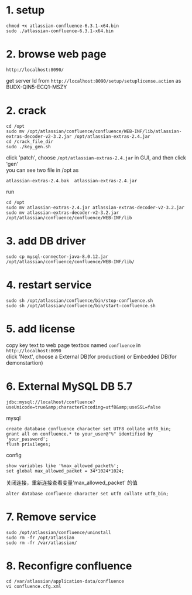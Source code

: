 
# 1. setup
```
chmod +x atlassian-confluence-6.3.1-x64.bin
sudo ./atlassian-confluence-6.3.1-x64.bin
```
# 2. browse web page
```
http://localhost:8090/
```
get server Id from `http://localhost:8090/setup/setuplicense.action` as BUDX-QIN5-ECQ1-MSZY
# 2. crack
```
cd /opt
sudo mv /opt/atlassian/confluence/confluence/WEB-INF/lib/atlassian-extras-decoder-v2-3.2.jar /opt/atlassian-extras-2.4.jar
cd /crack_file_dir
sudo ./key_gen.sh
```
click 'patch', choose `/opt/atlassian-extras-2.4.jar` in GUI, and then click 'gen'  
you can see two file in /opt as   
```
atlassian-extras-2.4.bak  atlassian-extras-2.4.jar
```
run
```
cd /opt
sudo mv atlassian-extras-2.4.jar atlassian-extras-decoder-v2-3.2.jar  
sudo mv atlassian-extras-decoder-v2-3.2.jar /opt/atlassian/confluence/confluence/WEB-INF/lib
```

# 3. add DB driver
```
sudo cp mysql-connector-java-8.0.12.jar /opt/atlassian/confluence/confluence/WEB-INF/lib/
```

# 4. restart service
```
sudo sh /opt/atlassian/confluence/bin/stop-confluence.sh
sudo sh /opt/atlassian/confluence/bin/start-confluence.sh

```
# 5. add license
copy key text to web page textbox named `confluence` in `http://localhost:8090`  
click 'Next', choose a External DB(for production) or Embedded DB(for demonstartion)

# 6. External MySQL DB 5.7
```
jdbc:mysql://localhost/confluence?useUnicode=true&amp;characterEncoding=utf8&amp;useSSL=false
```
mysql
```
create database confluence character set UTF8 collate utf8_bin;
grant all on confluence.* to your_user@"%" identified by 'your_password';
flush privileges;

```
config
```
show variables like '%max_allowed_packet%';
set global max_allowed_packet = 34*1024*1024;
```
关闭连接，重新连接查看变量'max_allowed_packet' 的值

```
alter database confluence character set utf8 collate utf8_bin;
```

# 7. Remove service
```
sudo /opt/atlassian/confluence/uninstall
sudo rm -fr /opt/atlassian
sudo rm -fr /var/atlassian/
```
# 8. Reconfigre confluence
```
cd /var/atlassian/application-data/confluence
vi confluence.cfg.xml
```
```
```

